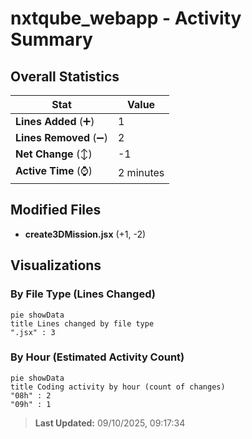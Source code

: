 # nxtqube_webapp - Activity Summary 

## Overall Statistics

| Stat                   | Value                                                             |
| ---------------------- | ----------------------------------------------------------------- |
| **Lines Added** (➕)   | 1                                          |
| **Lines Removed** (➖) | 2                                        |
| **Net Change** (↕)    | -1                |
| **Active Time** (⌚)   | 2 minutes |


## Modified Files
- **create3DMission.jsx** (+1, -2)

## Visualizations

### By File Type (Lines Changed)

```mermaid
pie showData
title Lines changed by file type
".jsx" : 3
```

### By Hour (Estimated Activity Count)

```mermaid
pie showData
title Coding activity by hour (count of changes)
"08h" : 2
"09h" : 1
```


> **Last Updated:** 09/10/2025, 09:17:34